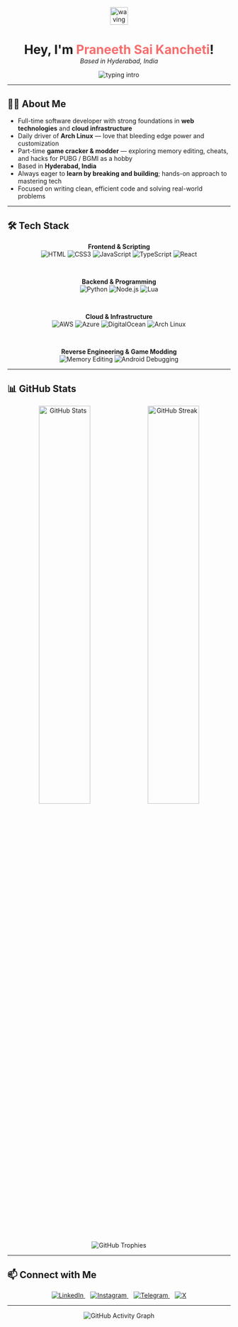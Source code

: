 <p align="center">
  <img src="https://media.giphy.com/media/hvRJCLFzcasrR4ia7z/giphy.gif" width="40" alt="waving hand" />
</p>

<h1 align="center" style="font-weight:700; margin-bottom:0;">
  Hey, I'm <span style="color:#F76D6D;">Praneeth Sai Kancheti</span>!
</h1>

<p align="center" style="margin-top: 0;">
  <em>Based in Hyderabad, India</em>
</p>

<p align="center">
  <img src="https://readme-typing-svg.herokuapp.com?font=Fira+Code&weight=600&size=26&pause=1000&color=F76D6D&center=true&vCenter=true&width=600&height=60&lines=I'm+a+Coder.;Developer.;Problem+Solver.;Lifelong+Learner.;Tech+Enthusiast." alt="typing intro"/>

</p>

---

## 👨‍💻 About Me

- Full-time software developer with strong foundations in **web technologies** and **cloud infrastructure**  
- Daily driver of **Arch Linux** — love that bleeding edge power and customization  
- Part-time **game cracker & modder** — exploring memory editing, cheats, and hacks for PUBG / BGMI as a hobby  
- Based in **Hyderabad, India**  
- Always eager to **learn by breaking and building**; hands-on approach to mastering tech  
- Focused on writing clean, efficient code and solving real-world problems  

---

## 🛠️ Tech Stack

<div align="center">

**Frontend & Scripting**  
![HTML](https://img.shields.io/badge/HTML5-E34F26?style=flat&logo=html5&logoColor=white) 
![CSS3](https://img.shields.io/badge/CSS3-1572B6?style=flat&logo=css3&logoColor=white) 
![JavaScript](https://img.shields.io/badge/JavaScript-F7DF1E?style=flat&logo=javascript&logoColor=black) 
![TypeScript](https://img.shields.io/badge/TypeScript-3178C6?style=flat&logo=typescript&logoColor=white) 
![React](https://img.shields.io/badge/React-20232A?style=flat&logo=react&logoColor=61DAFB)

<br/>

**Backend & Programming**  
![Python](https://img.shields.io/badge/Python-3776AB?style=flat&logo=python&logoColor=white) 
![Node.js](https://img.shields.io/badge/Node.js-339933?style=flat&logo=node.js&logoColor=white) 
![Lua](https://img.shields.io/badge/Lua-2C2D72?style=flat&logo=lua&logoColor=white)

<br/>

**Cloud & Infrastructure**  
![AWS](https://img.shields.io/badge/AWS-232F3E?style=flat&logo=amazon-aws&logoColor=white) 
![Azure](https://img.shields.io/badge/Azure-0078D4?style=flat&logo=microsoft-azure&logoColor=white) 
![DigitalOcean](https://img.shields.io/badge/DigitalOcean-0080FF?style=flat&logo=digitalocean&logoColor=white) 
![Arch Linux](https://img.shields.io/badge/Arch_Linux-1793D1?style=flat&logo=arch-linux&logoColor=white)

<br/>

**Reverse Engineering & Game Modding**  
![Memory Editing](https://img.shields.io/badge/Memory_Editing-000000?style=flat&logo=codeforces&logoColor=white) 
![Android Debugging](https://img.shields.io/badge/Android_Debugging-3DDC84?style=flat&logo=android&logoColor=white)

</div>

---

## 📊 GitHub Stats

<p align="center">
  <img alt="GitHub Stats" src="https://github-readme-stats.vercel.app/api?username=codeneeth&show_icons=true&theme=radical&hide_title=true&hide_border=true" width="48%" />
  <img alt="GitHub Streak" src="https://github-readme-streak-stats.herokuapp.com/?user=codeneeth&theme=radical&hide_border=true" width="48%" />
</p>

<p align="center">
  <img alt="GitHub Trophies" src="https://github-profile-trophy.vercel.app/?username=codeneeth&theme=radical&row=1&column=6&margin-w=10" />
</p>

---

## 📫 Connect with Me

<p align="center">
  <a href="https://www.linkedin.com/in/praneeth-sai-kancheti-1584b3361?utm_source=share&utm_campaign=share_via&utm_content=profile&utm_medium=android_app" target="_blank" rel="noopener noreferrer" >
    <img alt="LinkedIn" src="https://img.shields.io/badge/LinkedIn-0077B5?style=flat&logo=linkedin&logoColor=white" />
  </a>
  &nbsp;&nbsp;
  <a href="https://instagram.com/whilepraneeth" target="_blank" rel="noopener noreferrer" >
    <img alt="Instagram" src="https://img.shields.io/badge/Instagram-E4405F?style=flat&logo=instagram&logoColor=white" />
  </a>
  &nbsp;&nbsp;
  <a href="https://t.me/slayerxd" target="_blank" rel="noopener noreferrer" >
    <img alt="Telegram" src="https://img.shields.io/badge/Telegram-26A5E4?style=flat&logo=telegram&logoColor=white" />
  </a>
  &nbsp;&nbsp;
  <a href="https://x.com/whilepraneeth" target="_blank" rel="noopener noreferrer" >
    <img alt="X" src="https://img.shields.io/badge/X-000000?style=flat&logo=twitter&logoColor=white" />
  </a>
</p>

---

<p align="center">
  <img src="https://github-readme-activity-graph.cyclic.app/graph?username=codeneeth&theme=react-dark" alt="GitHub Activity Graph" />
</p>
